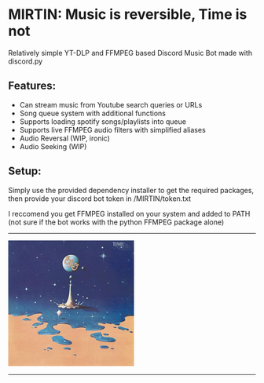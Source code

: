 <a name=top></a>
# MIRTIN: Music is reversible, Time is not
Relatively simple YT-DLP and FFMPEG based Discord Music Bot made with discord.py

## Features:
* Can stream music from Youtube search queries or URLs
* Song queue system with additional functions
* Supports loading spotify songs/playlists into queue
* Supports live FFMPEG audio filters with simplified aliases
* Audio Reversal (WIP, ironic)
* Audio Seeking  (WIP)

	
## Setup:
Simply use the provided dependency installer to get the required packages, then provide your discord bot token in /MIRTIN/token.txt

I reccomend you get FFMPEG installed on your system and added to PATH (not sure if the bot works with the python FFMPEG package alone)

---
![icon](img/elo_time.png?raw=true "MIRTIN")

---
